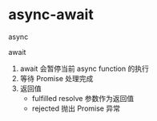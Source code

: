 # async-await

async


await

1. await 会暂停当前 async function 的执行
2. 等待 Promise 处理完成
3. 返回值
    - fulfilled  resolve 参数作为返回值 
    - rejected   抛出 Promise 异常